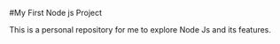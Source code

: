 #My First Node js Project

This is a personal repository for me to explore Node Js and its features.